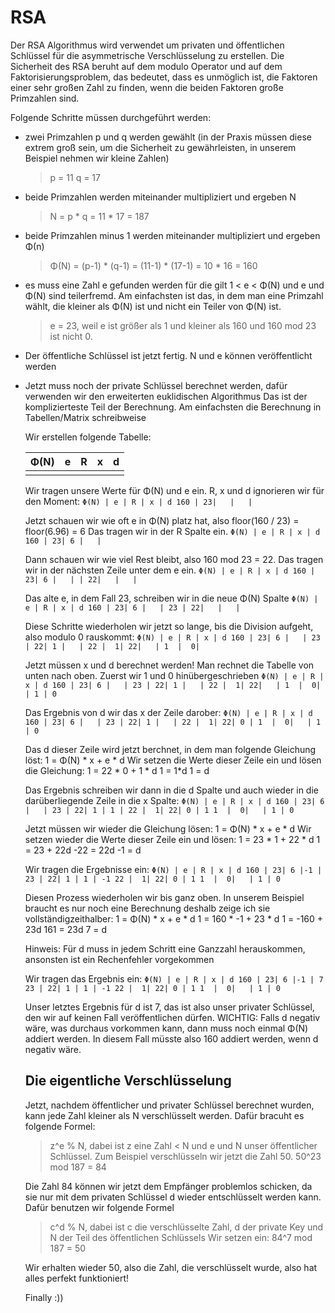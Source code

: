 # RSA

Der RSA Algorithmus wird verwendet um privaten und öffentlichen Schlüssel für die asymmetrische Verschlüsselung zu erstellen.
Die Sicherheit des RSA beruht auf dem modulo Operator und auf dem Faktorisierungsproblem, das bedeutet, dass es unmöglich ist, die Faktoren einer sehr großen Zahl zu finden, wenn die beiden Faktoren große Primzahlen sind.

Folgende Schritte müssen durchgeführt werden:

- zwei Primzahlen p und q werden gewählt (in der Praxis müssen diese extrem groß sein, um die Sicherheit zu gewährleisten, in unserem Beispiel nehmen wir kleine Zahlen)
  > p = 11  q = 17
- beide Primzahlen werden miteinander multipliziert und ergeben N
  > N = p * q = 11 * 17 = 187
- beide Primzahlen minus 1 werden miteinander multipliziert und ergeben Φ(n)
  > Φ(N) = (p-1) * (q-1) = (11-1) * (17-1) = 10 * 16 = 160
- es muss eine Zahl e gefunden werden für die gilt 1 < e < Φ(N) und e und Φ(N) sind teilerfremd.
  Am einfachsten ist das, in dem man eine Primzahl wählt, die kleiner als Φ(N) ist und nicht ein Teiler von Φ(N) ist.
  > e = 23, weil e ist größer als 1 und kleiner als 160 und 160 mod 23 ist nicht 0.
- Der öffentliche Schlüssel ist jetzt fertig. N und e können veröffentlicht werden
- Jetzt muss noch der private Schlüssel berechnet werden, dafür verwenden wir den erweiterten euklidischen Algorithmus
  Das ist der komplizierteste Teil der Berechnung. Am einfachsten die Berechnung in Tabellen/Matrix schreibweise
  
  Wir erstellen folgende Tabelle:
  
  | Φ(N) | e | R | x | d |
  | ---- | - | - | - | - |
  |      |   |   |   |   |
  
 
  Wir tragen unsere Werte für Φ(N) und e ein. R, x und d ignorieren wir für den Moment:
  `
  Φ(N) | e | R | x | d
   160 | 23|   |   |
  `
 
  Jetzt schauen wir wie oft e in Φ(N) platz hat, also floor(160 / 23) = floor(6.96) = 6
  Das tragen wir in der R Spalte ein.
  `
  Φ(N) | e | R | x | d
   160 | 23| 6 |   |
  `

  Dann schauen wir wie viel Rest bleibt, also 160 mod 23 = 22.
  Das tragen wir in der nächsten Zeile unter dem e ein.
  `
  Φ(N) | e | R | x | d
   160 | 23| 6 |   |
       | 22|   |   |
  `
       
  Das alte e, in dem Fall 23, schreiben wir in die neue Φ(N) Spalte
  `
  Φ(N) | e | R | x | d
   160 | 23| 6 |   |
    23 | 22|   |   |
  `
    
  Diese Schritte wiederholen wir jetzt so lange, bis die Division aufgeht, also modulo 0 rauskommt:
  `
  Φ(N) | e | R | x | d
   160 | 23| 6 |   |
    23 | 22| 1 |   |
    22 |  1| 22|   |
    1  |  0|
  `
    
  Jetzt müssen x und d berechnet werden! Man rechnet die Tabelle von unten nach oben.
  Zuerst wir 1 und 0 hinübergeschrieben
  `
  Φ(N) | e | R | x | d
   160 | 23| 6 |   |
    23 | 22| 1 |   |
    22 |  1| 22|   |
    1  |  0|   | 1 | 0 
  `
    
  Das Ergebnis von d wir das x der Zeile darober:
  `
  Φ(N) | e | R | x | d
   160 | 23| 6 |   |
    23 | 22| 1 |   |
    22 |  1| 22| 0 |
    1  |  0|   | 1 | 0
  `
    
  Das d dieser Zeile wird jetzt berchnet, in dem man folgende Gleichung löst:
  1 = Φ(N) * x + e * d
  Wir setzen die Werte dieser Zeile ein und lösen die Gleichung:
  1 = 22 * 0 + 1 * d
  1 = 1*d
  1 = d
  
  Das Ergebnis schreiben wir dann in die d Spalte und auch wieder in die darüberliegende Zeile in die x Spalte:
  `
  Φ(N) | e | R | x | d
   160 | 23| 6 |   |
    23 | 22| 1 | 1 |
    22 |  1| 22| 0 | 1
    1  |  0|   | 1 | 0
  `
  
  Jetzt müssen wir wieder die Gleichung lösen:
  1 = Φ(N) * x + e * d
  Wir setzen wieder die Werte dieser Zeile ein und lösen:
  1 = 23 * 1 + 22 * d
  1 = 23 + 22d
  -22 = 22d
  -1 = d
  
  Wir tragen die Ergebnisse ein:
  `
  Φ(N) | e | R | x | d
   160 | 23| 6 |-1 |
    23 | 22| 1 | 1 | -1
    22 |  1| 22| 0 | 1
    1  |  0|   | 1 | 0
  `
    
  Diesen Prozess wiederholen wir bis ganz oben. In unserem Beispiel braucht es nur noch eine Berechnung deshalb zeige ich sie vollständigzeithalber:
  1 = Φ(N) * x + e * d
  1 = 160 * -1 + 23 * d
  1 = -160 + 23d
  161 = 23d
  7 = d
  
  Hinweis: Für d muss in jedem Schritt eine Ganzzahl herauskommen, ansonsten ist ein Rechenfehler vorgekommen
  
  Wir tragen das Ergebnis ein:
  `
  Φ(N) | e | R | x | d
   160 | 23| 6 |-1 | 7
    23 | 22| 1 | 1 | -1
    22 |  1| 22| 0 | 1
    1  |  0|   | 1 | 0
  `
    
  Unser letztes Ergebnis für d ist 7, das ist also unser privater Schlüssel, den wir auf keinen Fall veröffentlichen dürfen.
  WICHTIG: Falls d negativ wäre, was durchaus vorkommen kann, dann muss noch einmal Φ(N) addiert werden. In diesem Fall müsste also 160 addiert werden, wenn d negativ wäre.
  
  
  ## Die eigentliche Verschlüsselung
  
  Jetzt, nachdem öffentlicher und privater Schlüssel berechnet wurden, kann jede Zahl kleiner als N verschlüsselt werden.
  Dafür bracuht es folgende Formel:
  > z^e % N, dabei ist z eine Zahl < N und e und N unser öffentlicher Schlüssel.
  Zum Beispiel verschlüsseln wir jetzt die Zahl 50.
  > 50^23 mod 187 = 84
  
  Die Zahl 84 können wir jetzt dem Empfänger problemlos schicken, da sie nur mit dem privaten Schlüssel d wieder entschlüsselt werden kann.
  Dafür benutzen wir folgende Formel
  > c^d % N, dabei ist c die verschlüsselte Zahl, d der private Key und N der Teil des öffentlichen Schlüssels
  Wir setzen ein:
  > 84^7 mod 187 = 50
  
  Wir erhalten wieder 50, also die Zahl, die verschlüsselt wurde, also hat alles perfekt funktioniert!
  
  Finally :))
  
  
  
  
  
  
  
  
  
 
